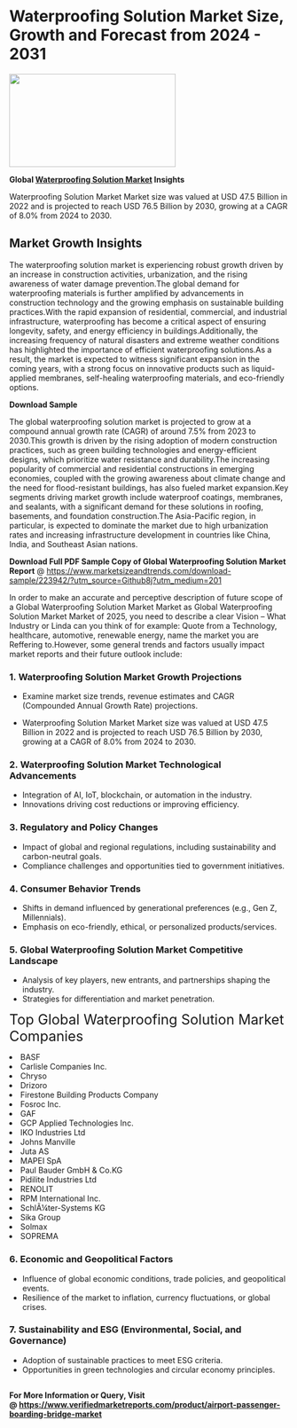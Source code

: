 <H1>Waterproofing Solution Market Size, Growth and Forecast from 2024 - 2031</H1><img class="aligncenter size-medium wp-image-584254" src="https://thirdeyenews.in/wp-content/uploads/2024/09/Global-Market-Research-300x168.jpeg" alt="" width="300" height="168" /><p><strong>Global&nbsp;<a href="https://www.marketsizeandtrends.com/download-sample/223942/?utm_source=Github8j?utm_medium=201">Waterproofing Solution Market</a> Insights</strong></p><p>Waterproofing Solution Market Market size was valued at USD 47.5 Billion in 2022 and is projected to reach USD 76.5 Billion by 2030, growing at a CAGR of 8.0% from 2024 to 2030.</p><p><h2>Market Growth Insights</h2> <p>The waterproofing solution market is experiencing robust growth driven by an increase in construction activities, urbanization, and the rising awareness of water damage prevention.The global demand for waterproofing materials is further amplified by advancements in construction technology and the growing emphasis on sustainable building practices.With the rapid expansion of residential, commercial, and industrial infrastructure, waterproofing has become a critical aspect of ensuring longevity, safety, and energy efficiency in buildings.Additionally, the increasing frequency of natural disasters and extreme weather conditions has highlighted the importance of efficient waterproofing solutions.As a result, the market is expected to witness significant expansion in the coming years, with a strong focus on innovative products such as liquid-applied membranes, self-healing waterproofing materials, and eco-friendly options.</p> <p><strong>Download Sample</strong></p> <p>The global waterproofing solution market is projected to grow at a compound annual growth rate (CAGR) of around 7.5% from 2023 to 2030.This growth is driven by the rising adoption of modern construction practices, such as green building technologies and energy-efficient designs, which prioritize water resistance and durability.The increasing popularity of commercial and residential constructions in emerging economies, coupled with the growing awareness about climate change and the need for flood-resistant buildings, has also fueled market expansion.Key segments driving market growth include waterproof coatings, membranes, and sealants, with a significant demand for these solutions in roofing, basements, and foundation construction.The Asia-Pacific region, in particular, is expected to dominate the market due to high urbanization rates and increasing infrastructure development in countries like China, India, and Southeast Asian nations.</p> <p><span class=""><strong>Download Full PDF Sample Copy of Global Waterproofing Solution Market Report</strong> @ <a href="https://www.marketsizeandtrends.com/download-sample/223942/?utm_source=Github8j?utm_medium=201" target="_blank">https://www.marketsizeandtrends.com/download-sample/223942/?utm_source=Github8j?utm_medium=201</a></span></p><p>In order to make an accurate and perceptive description of future scope of a Global&nbsp;Waterproofing Solution Market Market as Global&nbsp;Waterproofing Solution Market Market of 2025, you need to describe a clear Vision &ndash; What Industry or Linda can you think of for example: Quote from a Technology, healthcare, automotive, renewable energy, name the market you are Reffering to.However, some general trends and factors usually impact market reports and their future outlook include:</p><h3>1.&nbsp;<strong>Waterproofing Solution Market Growth Projections</strong></h3><ul><li>Examine market size trends, revenue estimates and CAGR (Compounded Annual Growth Rate) projections.</li><li><p>Waterproofing Solution Market Market size was valued at USD 47.5 Billion in 2022 and is projected to reach USD 76.5 Billion by 2030, growing at a CAGR of 8.0% from 2024 to 2030.</p></li></ul><h3>2.&nbsp;<strong>Waterproofing Solution Market Technological Advancements</strong></h3><ul><li>Integration of AI, IoT, blockchain, or automation in the industry.</li><li>Innovations driving cost reductions or improving efficiency.</li></ul><h3>3.&nbsp;<strong>Regulatory and Policy Changes</strong></h3><ul><li>Impact of global and regional regulations, including sustainability and carbon-neutral goals.</li><li>Compliance challenges and opportunities tied to government initiatives.</li></ul><h3>4.&nbsp;<strong>Consumer Behavior Trends</strong></h3><ul><li>Shifts in demand influenced by generational preferences (e.g., Gen Z, Millennials).</li><li>Emphasis on eco-friendly, ethical, or personalized products/services.</li></ul><h3>5.&nbsp;<strong>Global Waterproofing Solution Market Competitive Landscape</strong></h3><ul><li>Analysis of key players, new entrants, and partnerships shaping the industry.</li><li>Strategies for differentiation and market penetration.</li></ul><p data-pm-slice="1 1 []"><span style="color: inherit; font-family: inherit; font-size: 25px;">Top Global Waterproofing Solution Market Companies</span></p><div class="" data-test-id=""><p><li>BASF</li><li> Carlisle Companies Inc.</li><li> Chryso</li><li> Drizoro</li><li> Firestone Building Products Company</li><li> Fosroc Inc.</li><li> GAF</li><li> GCP Applied Technologies Inc.</li><li> IKO Industries Ltd</li><li> Johns Manville</li><li> Juta AS</li><li> MAPEI SpA</li><li> Paul Bauder GmbH & Co.KG</li><li> Pidilite Industries Ltd</li><li> RENOLIT</li><li> RPM International Inc.</li><li> SchlÃ¼ter-Systems KG</li><li> Sika Group</li><li> Solmax</li><li> SOPREMA</li></p></div><h3>6.&nbsp;<strong>Economic and Geopolitical Factors</strong></h3><ul><li>Influence of global economic conditions, trade policies, and geopolitical events.</li><li>Resilience of the market to inflation, currency fluctuations, or global crises.</li></ul><h3>7.&nbsp;<strong>Sustainability and ESG (Environmental, Social, and Governance)</strong></h3><ul><li>Adoption of sustainable practices to meet ESG criteria.</li><li>Opportunities in green technologies and circular economy principles.</li></ul><h2><strong style="font-size: 14px;">For More Information or Query, Visit @&nbsp;</strong><a style="background-color: #ffffff; font-size: 14px;" href="https://www.marketsizeandtrends.com/report/waterproofing-solution-market/" target="_blank">https://www.verifiedmarketreports.com/product/airport-passenger-boarding-bridge-market</a></h2>